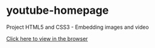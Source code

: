 # youtube-homepage

Project HTML5 and CSS3 - Embedding images and video

[Click here to view in the browser](https://bojana12.github.io/youtube-homepage/)

